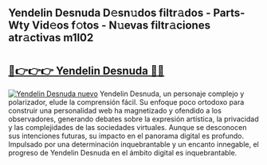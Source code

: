 ## Yendelin Desnuda D𝚎sn𝚞dos filtr𝚊dos - Parts-Wty Vid𝚎os f𝚘tos - N𝚞evas filtr𝚊ciones atr𝚊ctivas m1l02

# <h2><a href="http://mb8weg.tromn.icu/?c=Yendelin+Desnuda">🔗👉👉👉 Yendelin Desnuda 🔗🔗</a></h2>

[![Yendelin Desnuda nuevo](https://i.imgur.com/pEAQMta.gif)](http://mb8weg.tromn.icu/?c=Yendelin+Desnuda)
Yendelin Desnuda, un personaje complejo y polarizador, elude la comprensión fácil. Su enfoque poco ortodoxo para construir una personalidad web ha magnetizado y ofendido a los observadores, generando debates sobre la expresión artística, la privacidad y las complejidades de las sociedades virtuales. Aunque se desconocen sus intenciones futuras, su impacto en el panorama digital es profundo. Impulsado por una determinación inquebrantable y un encanto innegable, el progreso de Yendelin Desnuda en el ámbito digital es inquebrantable.
